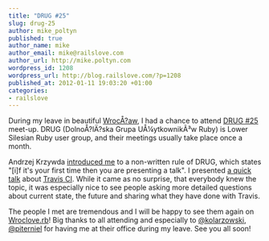 ```yaml
--- 
title: "DRUG #25"
slug: drug-25
author: mike_poltyn
published: true
author_name: mike
author_email: mike@railslove.com
author_url: http://mike.poltyn.com
wordpress_id: 1208
wordpress_url: http://blog.railslove.com/?p=1208
published_at: 2012-01-11 19:03:20 +01:00
categories: 
- railslove
---
```

During my leave in beautiful <a href="http://enwp.org/Wroc%C5%82aw">Wroc&Aring;?aw</a>, I had a chance to attend <a href="http://drug.org.pl/spotkania/drug-25">DRUG #25</a> meet-up. DRUG (Dolno&Aring;?l&Auml;?ska Grupa U&Aring;&frac14;ytkownik&Atilde;&sup3;w Ruby) is Lower Silesian Ruby user group, and their meetings usually take place once a month.

Andrzej Krzywda <a href="https://twitter.com/andrzejkrzywda/status/148152712909963264">introduced me</a> to a non-written rule of DRUG, which states "[i]f it's your first time then you are presenting a talk". I presented <a href="https://github.com/Holek/travis-talk-2011-wroclaw">a quick talk</a> about <a href="http://travis-ci.org">Travis CI</a>. While it came as no surprise, that everybody knew the topic, it was especially nice to see people asking more detailed questions about current state, the future and sharing what they have done with Travis.

The people I met are tremendous and I will be happy to see them again on <a href="http://wrocloverb.com">Wroclove.rb</a>! Big thanks to all attending and especially to <a href="http://twitter.com/kolarzowski">@kolarzowski</a>, <a href="https://twitter.com/piterniel">@piterniel</a> for having me at their office during my leave. See you all soon!
